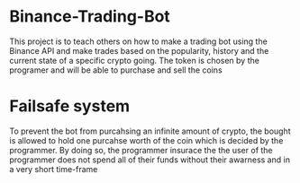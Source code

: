 # Binance-Trading-Bot
This project is to teach others on how to make a trading bot using the Binance API and make trades based on the popularity, history and the current state of a specific crypto going.
The token is chosen by the programer and will be able to purchase and sell the coins

# Failsafe system 

To prevent the bot from purcahsing an infinite amount of crypto, the bought is allowed to hold one purcahse worth of the coin which is decided by the programmer. By doing so, the programmer insurace the the user of the programmer does not spend all of their funds without their awarness and in a very short time-frame 
